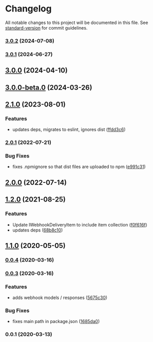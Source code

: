 # Changelog

All notable changes to this project will be documented in this file. See [standard-version](https://github.com/conventional-changelog/standard-version) for commit guidelines.

### [3.0.2](https://github.com/kontent-ai/webhook-helper-js/compare/v3.0.1...v3.0.2) (2024-07-08)

### [3.0.1](https://github.com/kontent-ai/webhook-helper-js/compare/v3.0.0...v3.0.1) (2024-06-27)

## [3.0.0](https://github.com/kontent-ai/webhook-helper-js/compare/v2.1.0...v3.0.0) (2024-04-10)

## [3.0.0-beta.0](https://github.com/kontent-ai/webhook-helper-js/compare/v2.1.0...v3.0.0-beta.0) (2024-03-26)

## [2.1.0](https://github.com/kontent-ai/webhook-helper-js/compare/v2.0.1...v2.1.0) (2023-08-01)


### Features

* updates deps, migrates to eslint, ignores dist ([ffdd3c6](https://github.com/kontent-ai/webhook-helper-js/commit/ffdd3c67b9d242a7b149e70dc0c21253f4a71af4))

### [2.0.1](https://github.com/kontent-ai/webhook-helper-js/compare/v2.0.0...v2.0.1) (2022-07-21)


### Bug Fixes

* fixes .npmignore so that dist files are uploaded to npm ([e991c31](https://github.com/kontent-ai/webhook-helper-js/commit/e991c31a8c311e3fe0d69e82c2b8135e74e769e0))

## [2.0.0](https://github.com/kontent-ai/webhook-helper-js/compare/v1.2.0...v2.0.0) (2022-07-14)

## [1.2.0](https://github.com/kontent-ai/webhook-helper-js/compare/v1.1.0...v1.2.0) (2021-08-25)


### Features

* Update IWebhookDeliveryItem to include item collection ([f0f616f](https://github.com/kontent-ai/webhook-helper-js/commit/f0f616f9a4dec99ecae1c0a1dcb2f747de6dd0d5))
* updates deps ([68b8c10](https://github.com/kontent-ai/webhook-helper-js/commit/68b8c105be4b384276ea60fb704d5e5b98d64671))

## [1.1.0](https://github.com/kontent-ai/webhook-helper-js/compare/v0.0.4...v1.1.0) (2020-05-05)

### [0.0.4](https://github.com/Enngage/kontent-webhook-helper/compare/v0.0.3...v0.0.4) (2020-03-16)

### [0.0.3](https://github.com/Enngage/kontent-webhook-helper/compare/v0.0.2...v0.0.3) (2020-03-16)


### Features

* adds webhook models / responses ([5675c30](https://github.com/Enngage/kontent-webhook-helper/commit/5675c300a9b39642c7d9d88dc9f06a2bfd58ffa7))


### Bug Fixes

* fixes main path in package.json ([1685da0](https://github.com/Enngage/kontent-webhook-helper/commit/1685da056cb01a35f16b0faf4b6958d05ccb078d))

### 0.0.1 (2020-03-13)
